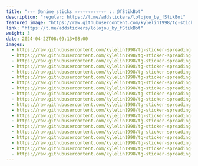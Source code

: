 ```yaml
---
title: "✧✧✧ @anime_sticks ✧✧✧✧✧✧✧✧✧✧✧✧ :: @fStikBot"
description: "regular: https://t.me/addstickers/lolojou_by_fStikBot"
featured_image: "https://raw.githubusercontent.com/kylelin1998/tg-sticker-spreading-worldwide-images/main/img/e2e8060c-76e2-47c6-90b5-0f94589d276c.jpg"
link: "https://t.me/addstickers/lolojou_by_fStikBot"
weight: 3
date: 2024-04-22T08:09:13+08:00
images:
  - https://raw.githubusercontent.com/kylelin1998/tg-sticker-spreading-worldwide-images/main/img/e2e8060c-76e2-47c6-90b5-0f94589d276c.jpg
  - https://raw.githubusercontent.com/kylelin1998/tg-sticker-spreading-worldwide-images/main/img/08782621-cb3d-4fae-a97f-2c14aac95a46.jpg
  - https://raw.githubusercontent.com/kylelin1998/tg-sticker-spreading-worldwide-images/main/img/37693c00-314c-445e-b908-63490a02708b.jpg
  - https://raw.githubusercontent.com/kylelin1998/tg-sticker-spreading-worldwide-images/main/img/19787327-81a5-4530-b8b5-c2c107c149ed.jpg
  - https://raw.githubusercontent.com/kylelin1998/tg-sticker-spreading-worldwide-images/main/img/4543bbed-7b24-4f4b-aa2d-dc8e86e39f9f.jpg
  - https://raw.githubusercontent.com/kylelin1998/tg-sticker-spreading-worldwide-images/main/img/9cafd071-f8f1-4f0e-afce-7a28f2d9573a.jpg
  - https://raw.githubusercontent.com/kylelin1998/tg-sticker-spreading-worldwide-images/main/img/4dd4727b-719c-4c8d-99e4-b9645581409f.jpg
  - https://raw.githubusercontent.com/kylelin1998/tg-sticker-spreading-worldwide-images/main/img/35caeff7-d609-4800-9579-aefab76dd8a7.jpg
  - https://raw.githubusercontent.com/kylelin1998/tg-sticker-spreading-worldwide-images/main/img/d5f46c9a-25e1-4925-9d01-5a1e5002d27e.jpg
  - https://raw.githubusercontent.com/kylelin1998/tg-sticker-spreading-worldwide-images/main/img/dd6241cf-e6af-4ae5-808f-76dbd8285307.jpg
  - https://raw.githubusercontent.com/kylelin1998/tg-sticker-spreading-worldwide-images/main/img/b0c83588-0721-4bd5-b473-43bd876e696b.jpg
  - https://raw.githubusercontent.com/kylelin1998/tg-sticker-spreading-worldwide-images/main/img/bc57c179-d196-4641-a4b2-85d746802711.jpg
  - https://raw.githubusercontent.com/kylelin1998/tg-sticker-spreading-worldwide-images/main/img/0491be3e-c968-4a6f-a269-157701ee8ace.jpg
  - https://raw.githubusercontent.com/kylelin1998/tg-sticker-spreading-worldwide-images/main/img/c3302257-c7d7-4277-8d00-0dcfe6616ef9.jpg
  - https://raw.githubusercontent.com/kylelin1998/tg-sticker-spreading-worldwide-images/main/img/ee767b93-9af0-4210-b335-79b274b34de4.jpg
  - https://raw.githubusercontent.com/kylelin1998/tg-sticker-spreading-worldwide-images/main/img/78e84e77-3270-404b-ac44-f75b3880fc4d.jpg
  - https://raw.githubusercontent.com/kylelin1998/tg-sticker-spreading-worldwide-images/main/img/834bf678-c142-4deb-96a2-3b6bf97df8e1.jpg
  - https://raw.githubusercontent.com/kylelin1998/tg-sticker-spreading-worldwide-images/main/img/13305a52-4229-43d5-ba25-d43244d953c2.jpg
  - https://raw.githubusercontent.com/kylelin1998/tg-sticker-spreading-worldwide-images/main/img/eff9adf4-cf54-42da-99a2-17ee3d117c26.jpg
  - https://raw.githubusercontent.com/kylelin1998/tg-sticker-spreading-worldwide-images/main/img/c8387b86-57ed-4fcf-993b-67462711932d.jpg
---
```

